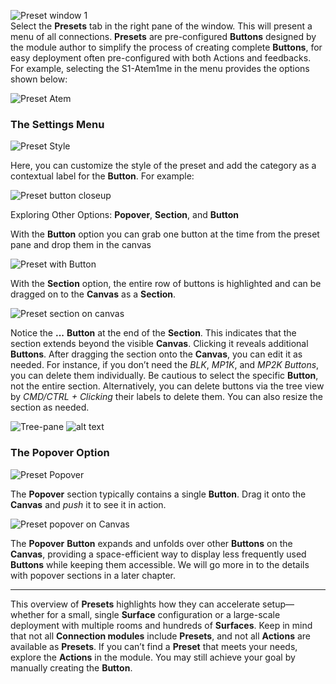 ![Preset window 1](images/presets/preset_1.png "Preset window 1")  
Select the **Presets** tab in the right pane of the window. This will present a menu of all connections. **Presets** are pre-configured **Buttons** designed by the module author to simplify the process of creating complete **Buttons**, for easy deployment often pre-configured with both Actions and feedbacks. For example, selecting the S1-Atem1me in the menu provides the options shown below:

![Preset Atem](images/presets/preset_2.png "Preset Atem")  


### The **Settings** Menu  
![Preset Style](images/presets/preset_closeup_2.png "Preset Style")  

Here, you can customize the style of the preset and add the category as a contextual label for the **Button**. For example:

![Preset button closeup](images/presets/preset_button_closeup.png)  

Exploring Other Options: **Popover**, **Section**, and **Button**  

With the **Button** option you can grab one button at the time from the preset pane and drop them in the canvas

![Preset with Button](images/presets/preset_3.png "Preset with Button")  


With the **Section** option, the entire row of buttons is highlighted and can be dragged on to the **Canvas** as a **Section**.

![Preset section on canvas](images/presets/preset_section_on_canvas.png "Preset section on canvas")  

Notice the **...** **Button** at the end of the **Section**. This indicates that the section extends beyond the visible **Canvas**. Clicking it reveals additional **Buttons**. After dragging the section onto the **Canvas**, you can edit it as needed. For instance, if you don’t need the *BLK*, *MP1K*, and *MP2K* *Buttons*, you can delete them individually. Be cautious to select the specific **Button**, not the entire section. Alternatively, you can delete buttons via the tree view by *CMD/CTRL + Clicking* their labels to delete them. You can also resize the section as needed.


![Tree-pane](images/presets/preset_tree.png)
![alt text](images/presets/resize_section.png)  

### The **Popover** Option  
![Preset Popover](images/presets/Preset_popover.png "Preset Popover")  

The **Popover** section typically contains a single **Button**. Drag it onto the **Canvas** and *push* it to see it in action.

![Preset popover on Canvas](images/presets/preset_popover_on_canvas.png "Preset popover on canvas")  

The **Popover** **Button** expands and unfolds over other **Buttons** on the **Canvas**, providing a space-efficient way to display less frequently used **Buttons** while keeping them accessible. We will go more in to the details with popover sections in a later chapter.


---

This overview of **Presets** highlights how they can accelerate setup—whether for a small, single **Surface** configuration or a large-scale deployment with multiple rooms and hundreds of **Surfaces**. Keep in mind that not all **Connection modules** include **Presets**, and not all **Actions** are available as **Presets**. If you can’t find a **Preset** that meets your needs, explore the **Actions** in the module. You may still achieve your goal by manually creating the **Button**.